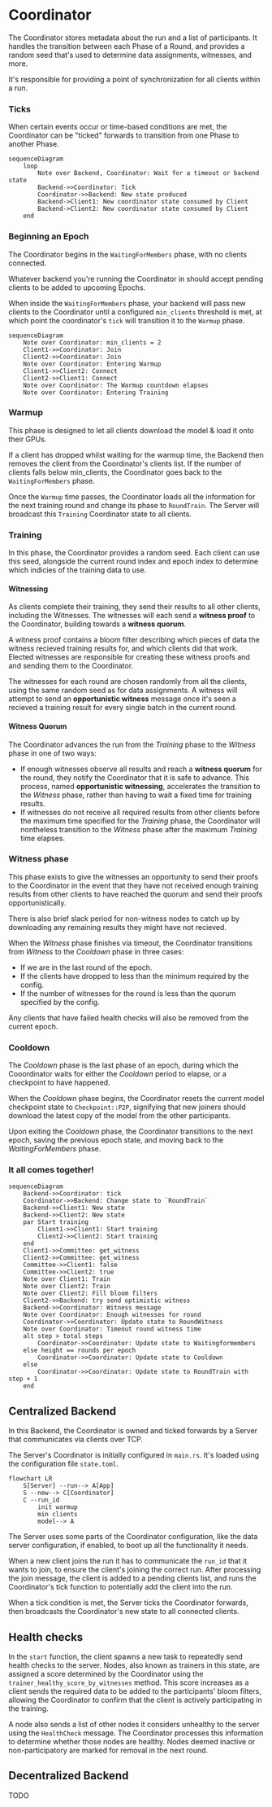 # Coordinator
The Coordinator stores metadata about the run and a list of participants.
It handles the transition between each Phase of a Round, and provides a random seed that's used to determine data assignments, witnesses, and more.

It's responsible for providing a point of synchronization for all clients within a run.

### Ticks
When certain events occur or time-based conditions are met, the Coordinator can be "ticked" forwards to transition from one Phase to another Phase.
```mermaid
sequenceDiagram
    loop
        Note over Backend, Coordinator: Wait for a timeout or backend state
        Backend->>Coordinator: Tick
        Coordinator->>Backend: New state produced
        Backend->Client1: New coordinator state consumed by Client
        Backend->Client2: New coordinator state consumed by Client
    end
```

### Beginning an Epoch
The Coordinator begins in the `WaitingForMembers` phase, with no clients connected.

Whatever backend you're running the Coordinator in should accept pending clients to be added to upcoming Epochs.

When inside the `WaitingForMembers` phase, your backend will pass new clients to the Coordinator until a configured `min_clients` threshold is met, at which point the coordinator's `tick` will transition it to the `Warmup` phase.

```mermaid
sequenceDiagram
    Note over Coordinator: min_clients = 2
    Client1->>Coordinator: Join
    Client2->>Coordinator: Join
    Note over Coordinator: Entering Warmup
    Client1->>Client2: Connect
    Client2->>Client1: Connect
    Note over Coordinator: The Warmup countdown elapses
    Note over Coordinator: Entering Training
```

### Warmup
This phase is designed to let all clients download the model & load it onto their GPUs.

If a client has dropped whilst waiting for the warmup time, the Backend then removes the client from the Coordinator's clients list.
If the number of clients falls below min_clients, the Coordinator goes back to the `WaitingForMembers` phase.

Once the `Warmup` time passes, the Coordinator loads all the information for the next training round and change its phase to `RoundTrain`. The Server will broadcast this `Training` Coordinator state to all clients.

### Training
In this phase, the Coordinator provides a random seed. 
Each client can use this seed, alongside the current round index and epoch index to determine which indicies of the training data to use.

#### Witnessing
As clients complete their training, they send their results to all other clients, including the Witnesses. The witnesses will each send a **witness proof** to the Coordinator, building towards a **witness quorum**.

A witness proof contains a bloom filter describing which pieces of data the witness recieved training results for, and which clients did that work. Elected witnesses are responsible for creating these witness proofs and and sending them to the Coordinator.

The witnesses for each round are chosen randomly from all the clients, using the same random seed as for data assignments. A witness will attempt to send an **opportunistic witness** message once it's seen a recieved a training result for every single batch in the current round. 

#### Witness Quorum
The Coordinator advances the run from the _Training_ phase to the _Witness_ phase in one of two ways:

- If enough witnesses observe all results and reach a **witness quorum** for the round, they notify the Coordinator that it is safe to advance. This process, named **opportunistic witnessing**, accelerates the transition to the _Witness_ phase, rather than having to wait a fixed time for training results.
- If witnesses do not receive all required results from other clients before the maximum time specified for the _Training_ phase, the Coordinator will nontheless transition to the _Witness_ phase after the maximum _Training_ time elapses.

### Witness phase
This phase exists to give the witnesses an opportunity to send their proofs to the Coordinator in the event that they have not received enough training results from other clients to have reached the quorum and send their proofs opportunistically.

There is also brief slack period for non-witness nodes to catch up by downloading any remaining results they might have not recieved.


When the _Witness_ phase finishes via timeout, the Coordinator transitions from _Witness_ to the _Cooldown_ phase in three cases:
- If we are in the last round of the epoch.
- If the clients have dropped to less than the minimum required by the config.
- If the number of witnesses for the round is less than the quorum specified by the config.

Any clients that have failed health checks will also be removed from the current epoch.

### Cooldown

The _Cooldown_ phase is the last phase of an epoch, during which the Cooordinator waits for either the _Cooldown_ period to elapse, or a checkpoint to have happened.

When the _Cooldown_ phase begins, the Coordinator resets the current model checkpoint state to `Checkpoint::P2P`, signifying that new joiners should download the latest copy of the model from the other participants.

Upon exiting the _Cooldown_ phase, the Coordinator transitions to the next epoch, saving the previous epoch state, and moving back to the _WaitingForMembers_ phase.

### It all comes together!

```mermaid
sequenceDiagram
    Backend->>Coordinator: tick
    Coordinator->>Backend: Change state to `RoundTrain`
    Backend->>Client1: New state
    Backend->>Client2: New state
    par Start training
        Client1->>Client1: Start training
        Client2->>Client2: Start training
    end
    Client1->>Committee: get_witness
    Client2->>Committee: get_witness
    Committee->>Client1: false
    Committee->>Client2: true
    Note over Client1: Train
    Note over Client2: Train
    Note over Client2: Fill bloom filters
    Client2->>Backend: try send optimistic witness
    Backend->>Coordinator: Witness message
    Note over Coordinator: Enough witnesses for round
    Coordinator->>Coordinator: Update state to RoundWitness
    Note over Coordinator: Timeout round witness time
    alt step > total steps
        Coordinator->>Coordinator: Update state to Waitingformembers
    else height == rounds per epoch 
        Coordinator->>Coordinator: Update state to Cooldown
    else
        Coordinator->>Coordinator: Update state to RoundTrain with step + 1
    end
```


## Centralized Backend
In this Backend, the Coordinator is owned and ticked forwards by a Server that communicates via clients over TCP.

The Server's Coordinator is initially configured in `main.rs`.
It's loaded using the configuration file `state.toml`.

```mermaid
flowchart LR
    S[Server] --run--> A[App]
    S --new--> C[Coordinator]
    C --run_id
        init warmup
        min clients
        model--> A
```

The Server uses some parts of the Coordinator configuration, like the data server configuration, if enabled, to boot up all the functionality it needs.

When a new client joins the run it has to communicate the `run_id` that it wants to join, to ensure the client's joining the correct run. After processing the join message, the client is added to a pending clients list, and runs the Coordinator's tick function to potentially add the client into the run.

When a tick condition is met, the Server ticks the Coordinator forwards, then broadcasts the Coordinator's new state to all connected clients.

## Health checks
In the `start` function, the client spawns a new task to repeatedly send health checks to the server. Nodes, also known as trainers in this state, are assigned a score determined by the Coordinator using the `trainer_healthy_score_by_witnesses` method. This score increases as a client sends the required data to be added to the participants' bloom filters, allowing the Coordinator to confirm that the client is actively participating in the training.  

A node also sends a list of other nodes it considers unhealthy to the server using the `HealthCheck` message. The Coordinator processes this information to determine whether those nodes are healthy. Nodes deemed inactive or non-participatory are marked for removal in the next round.

## Decentralized Backend

TODO










